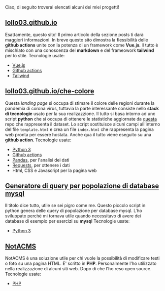 Ciao, di seguito troverai elencati alcuni dei miei progetti!

## [lollo03.github.io](https://lollo03.github.io)

Esattamente, questo sito! Il primo articolo della sezione posts ti darà maggiori informazioni. In breve questo sito dimostra la flessibilità delle **github actions** unite con la potenza di un framework come **Vue.js**. Il tutto è mischiato con una conoscenza del **markdown** e del frameowork **tailwind** per lo stile.
Tecnologie usate:

- [Vue.js](https://vuejs.org)
- [Github actions](https://github.com/features/actions)
- [Tailwind](https://tailwindcss.com)

## [lollo03.github.io/che-colore](https://lollo03.github.io/che-colore/)

Questa _landing page_ si occupa di stimare il colore delle regioni durante la pandemia di corona virus, tuttavia la parte interessante consiste nello **stack di tecnologie** usato per la sua realizazzione.
Il tutto si basa intorno ad uno script **python** che si occupa di ottenere le statistiche aggiornate da [questa](https://github.com/pcm-dpc/COVID-19) repo che rappresenta il dataset. Lo script sostituisce alcuni campi all'interno del file `template.html` e crea un file `index.html` che rappresenta la pagina web pronta per essere hostata. Anche qua il tutto viene eseguito su una **github action**.
Tecnologie usate:

- [Python 3](https://www.python.org)
- [Github actions](https://github.com/features/actions)
- [Pandas](https://pandas.pydata.org), per l'analisi dei dati
- [Requests](https://docs.python-requests.org/en/latest/), per ottenere i dati
- Html, CSS e Javascript per la pagina web

## [Generatore di query per popolazione di database mysql](https://github.com/lollo03/generatore-di-query-per-popolazione-di-database-mysql)

Il titolo dice tutto, utile se sei pigro come me. Questo piccolo script in python genera delle query di popolazione per database mysql. L'ho sviluppato perchè mi tornava utile quando necessitavo di avere dei database di esempio per esercizi su **mysql**
Tecnologie usate:

- [Python 3](https://www.python.org)

## [NotACMS](https://github.com/lollo03/NotACMS)

NotACMS è una soluzione utile per chi vuole la possibilità di modificare testi o foto su una pagina HTML. E' scritto in **PHP**. Personalmente l'ho utilizzato nella realizzazione di alcuni siti web. Dopo di che l'ho reso open source.
Tecnologie usate:

- [PHP](https://www.php.net)
